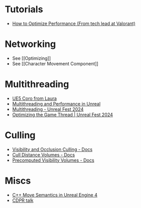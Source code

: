 # Tutorials 
- [How to Optimize Performance (From tech lead at Valorant)](https://www.youtube.com/watch?v=lfjG3z5VVIw)

# Networking
- See [[Optimizing]]
- See [[Character Movement Component]]

# Multithreading
- [UE5 Coro from Laura](https://github.com/landelare/ue5coro)
- [Multithreading and Performance in Unreal](https://docs.google.com/document/d/1uw9Dfui5ZepSrBpMc1DrxFOeRFnDu8ubzFse8Mr_s7E/edit?tab=t.0)
- [Multithreading - Unreal Fest 2024](https://dev.epicgames.com/community/learning/talks-and-demos/V2E9/how-to-benefit-from-multithreading-in-your-unreal-engine-projects-unreal-fest-gold-coast-2024)
- [Optimizing the Game Thread | Unreal Fest 2024](https://www.youtube.com/watch?v=KxREK-DYu70)

# Culling
- [Visibility and Occlusion Culling - Docs](https://dev.epicgames.com/documentation/en-us/unreal-engine/visibility-and-occlusion-culling-in-unreal-engine)
- [Cull Distance Volumes - Docs](https://dev.epicgames.com/documentation/en-us/unreal-engine/cull-distance-volumes-in-unreal-engine)
- [Precomputed Visibility Volumes - Docs](https://dev.epicgames.com/documentation/en-us/unreal-engine/precomputed-visibility-volumes-in-unreal-engine)


# Miscs
- [C++ Move Semantics in Unreal Engine 4](https://jonasreich.de/blog/001-ue4-move-semantics.html)
- [CDPR talk](https://www.youtube.com/watch?v=JaCf2Qmvy18)
